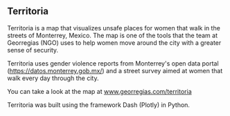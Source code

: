 ## Territoria

Territoria is a map that visualizes unsafe places for women that walk in the streets of Monterrey, Mexico. The map is one 
of the tools that the team at Georregias (NGO) uses to help women move around the city with a greater sense of security.

Territoria uses gender violence reports from Monterrey's open data portal (https://datos.monterrey.gob.mx/) and
a street survey aimed at women that walk every day through the city.

You can take a look at the map at www.georregias.com/territoria

Territoria was built using the framework Dash (Plotly) in Python.


